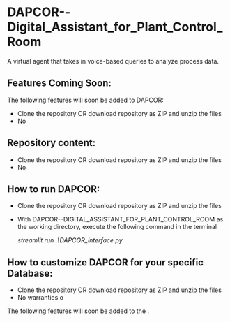 # DAPCOR--Digital_Assistant_for_Plant_Control_Room
A virtual agent that takes in voice-based queries to analyze process data.




## Features Coming Soon: 

The following features will soon be added to DAPCOR:

- Clone the repository OR download repository as ZIP and unzip the files
- No 

## Repository content: 

- Clone the repository OR download repository as ZIP and unzip the files
- No 

## How to run DAPCOR: 

- Clone the repository OR download repository as ZIP and unzip the files
- With DAPCOR--DIGITAL_ASSISTANT_FOR_PLANT_CONTROL_ROOM as the working directory, execute the following command in the terminal

    *streamlit run .\DAPCOR_interface.py*

## How to customize DAPCOR for your specific Database: 

- Clone the repository OR download repository as ZIP and unzip the files
- No warranties o


The following features will soon be added to the .